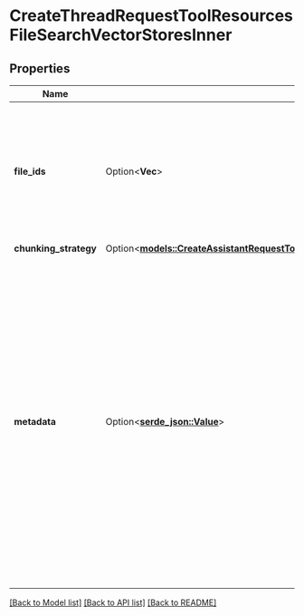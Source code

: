 # CreateThreadRequestToolResourcesFileSearchVectorStoresInner

## Properties

Name | Type | Description | Notes
------------ | ------------- | ------------- | -------------
**file_ids** | Option<**Vec<String>**> | A list of [file](/docs/api-reference/files) IDs to add to the vector store. There can be a maximum of 10000 files in a vector store.  | [optional]
**chunking_strategy** | Option<[**models::CreateAssistantRequestToolResourcesFileSearchVectorStoresInnerChunkingStrategy**](CreateAssistantRequest_tool_resources_file_search_vector_stores_inner_chunking_strategy.md)> |  | [optional]
**metadata** | Option<[**serde_json::Value**](.md)> | Set of 16 key-value pairs that can be attached to a vector store. This can be useful for storing additional information about the vector store in a structured format. Keys can be a maximum of 64 characters long and values can be a maximum of 512 characters long.  | [optional]

[[Back to Model list]](../README.md#documentation-for-models) [[Back to API list]](../README.md#documentation-for-api-endpoints) [[Back to README]](../README.md)


